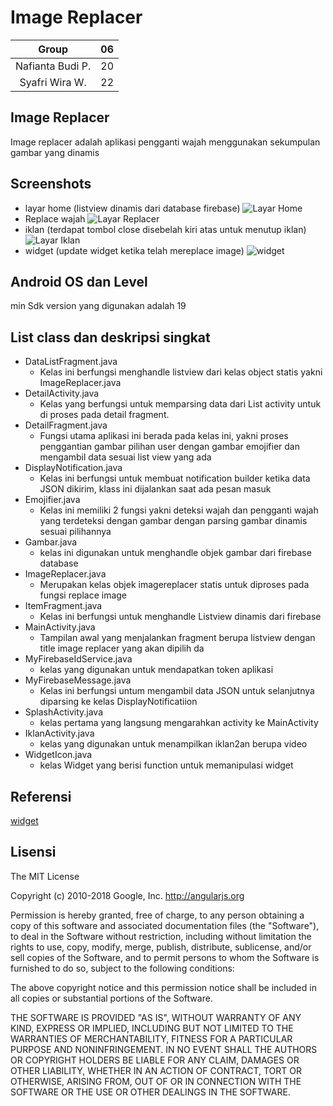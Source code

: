 # Image Replacer
| Group | 06 |
| :---------------: | :---------------:|
| Nafianta Budi P.  | 20 |
| Syafri Wira W.    | 22 |

## Image Replacer
Image replacer adalah aplikasi pengganti wajah menggunakan sekumpulan gambar yang dinamis

## Screenshots
+ layar home (listview dinamis dari database firebase)
![Layar Home](https://i.ibb.co/wKNdTsn/Screenshot-20181211-230421.jpg)
+ Replace wajah
![Layar Replacer](https://i.ibb.co/R7DFthf/Screenshot-20181211-221056.jpg)
+ iklan (terdapat tombol close disebelah kiri atas untuk menutup iklan)
![Layar Iklan](https://i.ibb.co/LSC2Ys7/Screenshot-20181211-221021.jpg)
+ widget (update widget ketika telah mereplace image)
![widget](https://i.ibb.co/sRgyGFx/Whats-App-Image-2018-12-11-at-23-16-50.jpg)

## Android OS dan Level
min Sdk version yang digunakan adalah 19

## List class dan deskripsi singkat
+ DataListFragment.java
    + Kelas ini berfungsi menghandle listview dari kelas object statis yakni ImageReplacer.java
+ DetailActivity.java
    + Kelas yang berfungsi untuk memparsing data dari List activity untuk di proses pada detail fragment.
+ DetailFragment.java
    + Fungsi utama aplikasi ini berada pada kelas ini, yakni proses penggantian gambar pilihan user dengan gambar emojifier dan mengambil data sesuai list view yang ada
+ DisplayNotification.java
    + Kelas ini berfungsi untuk membuat notification builder ketika data JSON dikirim, klass ini dijalankan saat ada pesan masuk
+ Emojifier.java
    + Kelas ini memiliki 2 fungsi yakni deteksi wajah dan pengganti wajah yang terdeteksi dengan gambar dengan parsing gambar dinamis sesuai pilihannya 
+ Gambar.java
    + kelas ini digunakan untuk menghandle objek gambar dari firebase database
+ ImageReplacer.java
    + Merupakan kelas objek imagereplacer statis untuk diproses pada fungsi replace image 
+ ItemFragment.java
    + Kelas ini berfungsi untuk menghandle Listview dinamis dari firebase 
+ MainActivity.java
    + Tampilan awal yang menjalankan fragment berupa listview dengan title image replacer yang akan dipilih da
+ MyFirebaseIdService.java
    + kelas yang digunakan untuk mendapatkan token aplikasi 
+ MyFirebaseMessage.java
    + Kelas ini berfungsi untum mengambil data JSON untuk selanjutnya diparsing ke kelas DisplayNotificatiion 
+ SplashActivity.java
    + kelas pertama yang langsung mengarahkan activity ke MainActivity
+ IklanActivity.java
    + kelas yang digunakan untuk menampilkan iklan2an berupa video
 + WidgetIcon.java
    + kelas Widget yang berisi function untuk memanipulasi widget

## Referensi
[widget](https://developer.android.com/guide/topics/appwidgets/)
## Lisensi
The MIT License

Copyright (c) 2010-2018 Google, Inc. http://angularjs.org

Permission is hereby granted, free of charge, to any person obtaining a copy
of this software and associated documentation files (the "Software"), to deal
in the Software without restriction, including without limitation the rights
to use, copy, modify, merge, publish, distribute, sublicense, and/or sell
copies of the Software, and to permit persons to whom the Software is
furnished to do so, subject to the following conditions:

The above copyright notice and this permission notice shall be included in
all copies or substantial portions of the Software.

THE SOFTWARE IS PROVIDED "AS IS", WITHOUT WARRANTY OF ANY KIND, EXPRESS OR
IMPLIED, INCLUDING BUT NOT LIMITED TO THE WARRANTIES OF MERCHANTABILITY,
FITNESS FOR A PARTICULAR PURPOSE AND NONINFRINGEMENT. IN NO EVENT SHALL THE
AUTHORS OR COPYRIGHT HOLDERS BE LIABLE FOR ANY CLAIM, DAMAGES OR OTHER
LIABILITY, WHETHER IN AN ACTION OF CONTRACT, TORT OR OTHERWISE, ARISING FROM,
OUT OF OR IN CONNECTION WITH THE SOFTWARE OR THE USE OR OTHER DEALINGS IN
THE SOFTWARE.

      

